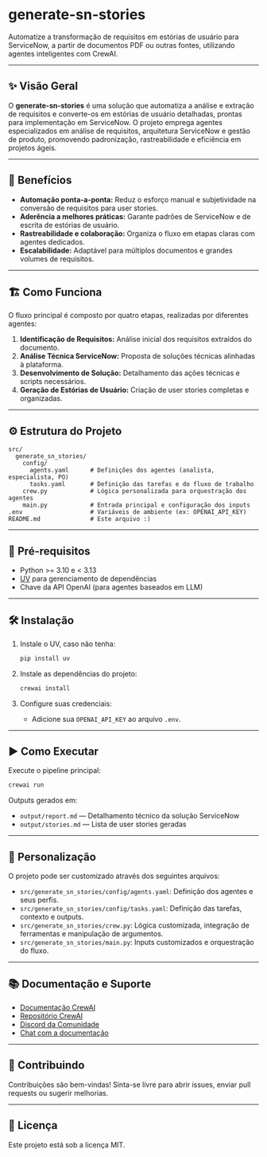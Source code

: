 # generate-sn-stories

Automatize a transformação de requisitos em estórias de usuário para ServiceNow, a partir de documentos PDF ou outras fontes, utilizando agentes inteligentes com CrewAI.

---

## ✨ Visão Geral

O **generate-sn-stories** é uma solução que automatiza a análise e extração de requisitos e converte-os em estórias de usuário detalhadas, prontas para implementação em ServiceNow. O projeto emprega agentes especializados em análise de requisitos, arquitetura ServiceNow e gestão de produto, promovendo padronização, rastreabilidade e eficiência em projetos ágeis.

---

## 🚀 Benefícios

- **Automação ponta-a-ponta:** Reduz o esforço manual e subjetividade na conversão de requisitos para user stories.
- **Aderência a melhores práticas:** Garante padrões de ServiceNow e de escrita de estórias de usuário.
- **Rastreabilidade e colaboração:** Organiza o fluxo em etapas claras com agentes dedicados.
- **Escalabilidade:** Adaptável para múltiplos documentos e grandes volumes de requisitos.

---

## 🏗️ Como Funciona

O fluxo principal é composto por quatro etapas, realizadas por diferentes agentes:

1. **Identificação de Requisitos:** Análise inicial dos requisitos extraídos do documento.
2. **Análise Técnica ServiceNow:** Proposta de soluções técnicas alinhadas à plataforma.
3. **Desenvolvimento de Solução:** Detalhamento das ações técnicas e scripts necessários.
4. **Geração de Estórias de Usuário:** Criação de user stories completas e organizadas.

---

## ⚙️ Estrutura do Projeto

```
src/
  generate_sn_stories/
    config/
      agents.yaml      # Definições dos agentes (analista, especialista, PO)
      tasks.yaml       # Definição das tarefas e do fluxo de trabalho
    crew.py            # Lógica personalizada para orquestração dos agentes
    main.py            # Entrada principal e configuração dos inputs
.env                   # Variáveis de ambiente (ex: OPENAI_API_KEY)
README.md              # Este arquivo :)
```

---

## 📝 Pré-requisitos

- Python >= 3.10 e < 3.13
- [UV](https://docs.astral.sh/uv/) para gerenciamento de dependências
- Chave da API OpenAI (para agentes baseados em LLM)

---

## 🛠️ Instalação

1. Instale o UV, caso não tenha:
   ```bash
   pip install uv
   ```

2. Instale as dependências do projeto:
   ```bash
   crewai install
   ```

3. Configure suas credenciais:
   - Adicione sua `OPENAI_API_KEY` ao arquivo `.env`.

---

## ▶️ Como Executar

Execute o pipeline principal:
```bash
crewai run
```

Outputs gerados em:
- `output/report.md` — Detalhamento técnico da solução ServiceNow
- `output/stories.md` — Lista de user stories geradas

---

## 🔧 Personalização

O projeto pode ser customizado através dos seguintes arquivos:

- `src/generate_sn_stories/config/agents.yaml`: Definição dos agentes e seus perfis.
- `src/generate_sn_stories/config/tasks.yaml`: Definição das tarefas, contexto e outputs.
- `src/generate_sn_stories/crew.py`: Lógica customizada, integração de ferramentas e manipulação de argumentos.
- `src/generate_sn_stories/main.py`: Inputs customizados e orquestração do fluxo.

---

## 📚 Documentação e Suporte

- [Documentação CrewAI](https://docs.crewai.com)
- [Repositório CrewAI](https://github.com/joaomdmoura/crewai)
- [Discord da Comunidade](https://discord.com/invite/X4JWnZnxPb)
- [Chat com a documentação](https://chatg.pt/DWjSBZn)

---

## 🤝 Contribuindo

Contribuições são bem-vindas! Sinta-se livre para abrir issues, enviar pull requests ou sugerir melhorias.

---

## 📝 Licença

Este projeto está sob a licença MIT.
